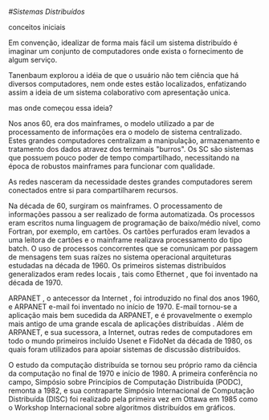 *#Sistemas Distribuídos*

conceitos iniciais

Em convenção, idealizar de forma mais fácil um sistema distribuído é imaginar um conjunto de computadores onde exista o fornecimento de algum serviço.

Tanenbaum explorou a idéia de que o usuário não tem ciência que há diversos computadores, nem
onde estes estão localizados, enfatizando assim a ideia de um sistema colaborativo com apresentação unica.

mas onde começou essa ideia?

Nos anos 60, era dos mainframes, o modelo utilizado a par de processamento de informações era o modelo de sistema centralizado. Estes  grandes computadores centralizam a manipulação, armazenamento e tratamento dos dados atravez dos terminais "burros".
Os SC são sistemas que possuem pouco poder de tempo compartilhado, necessitando na época de  robustos mainframes para funcionar com qualidade. 

 

As redes nasceram da necessidade destes grandes computadores serem conectados entre si para compartilharem recursos.

Na década de 60, surgiram os mainframes. O processamento de informações passou a ser realizado de forma automatizada. Os processos eram  escritos numa linguagem de programação de baixo/médio nível, como Fortran, por exemplo, em cartões. Os cartões perfurados eram levados a uma leitora de cartões e o mainframe realizava processamento do tipo batch.
O uso de processos concorrentes que se comunicam por passagem de mensagens tem suas raízes no sistema operacional arquiteturas estudadas na década de 1960. Os primeiros sistemas distribuídos generalizados eram redes locais , tais como Ethernet , que foi inventado na década de 1970.

ARPANET , o antecessor da Internet , foi introduzido no final dos anos 1960, e ARPANET e-mail foi inventado no início de 1970. E-mail tornou-se a aplicação mais bem sucedida da ARPANET, e é provavelmente o exemplo mais antigo de uma grande escala de aplicações distribuídas . Além de ARPANET, e sua sucessora, a Internet, outras redes de computadores em todo o mundo primeiros incluído Usenet e FidoNet da década de 1980, os quais foram utilizados para apoiar sistemas de discussão distribuídos.

O estudo da computação distribuída se tornou seu próprio ramo da ciência da computação no final de 1970 e início de 1980. A primeira conferência no campo, Simpósio sobre Princípios de Computação Distribuída (PODC), remonta a 1982, e sua contraparte Simpósio Internacional de Computação Distribuída (DISC) foi realizado pela primeira vez em Ottawa em 1985 como o Workshop Internacional sobre algoritmos distribuídos em gráficos.


